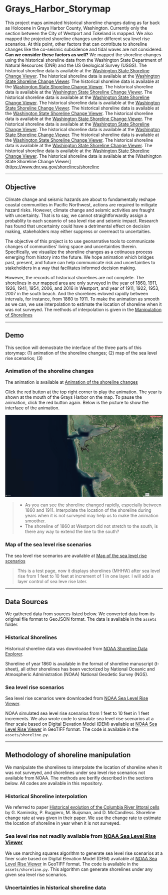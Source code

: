 # Grays_Harbor_Storymap

This project maps animated historical shoreline changes dating as far back as Holocene in Grays Harbor County, Washington. Currently only the section between the City of Westport and Tokeland is mapped. We also mapped the projected shoreline changes under different sea level rise scenarios. At this point, other factors that can contribute to shoreline changes like the co-seismic subsidence and tidal waves are not considered. **Can we consider these factors as well?** We mapped the shoreline changes using the historical shoreline data from the Washington State Department of Natural Resources (DNR) and the US Geological Survey (USGS). The historical shoreline data is available at the [Washington State Shoreline Change Viewer](https://www.dnr.wa.gov/shorelines/shoreline-change-viewer). The historical shoreline data is available at the [Washington State Shoreline Change Viewer](https://www.dnr.wa.gov/shorelines/shoreline-change-viewer). The historical shoreline data is available at the [Washington State Shoreline Change Viewer](https://www.dnr.wa.gov/shorelines/shoreline-change-viewer). The historical shoreline data is available at the [Washington State Shoreline Change Viewer](https://www.dnr.wa.gov/shorelines/shoreline-change-viewer). The historical shoreline data is available at the [Washington State Shoreline Change Viewer](https://www.dnr.wa.gov/shorelines/shoreline-change-viewer). The historical shoreline data is available at the [Washington State Shoreline Change Viewer](https://www.dnr.wa.gov/shorelines/shoreline-change-viewer). The historical shoreline data is available at the [Washington State Shoreline Change Viewer](https://www.dnr.wa.gov/shorelines/shoreline-change-viewer). The historical shoreline data is available at the [Washington State Shoreline Change Viewer](https://www.dnr.wa.gov/shorelines/shoreline-change-viewer). The historical shoreline data is available at the [Washington State Shoreline Change Viewer](https://www.dnr.wa.gov/shorelines/shoreline-change-viewer). The historical shoreline data is available at the [Washington State Shoreline Change Viewer](https://www.dnr.wa.gov/shorelines/shoreline-change-viewer). The historical shoreline data is available at the [Washington State Shoreline Change Viewer](https://www.dnr.wa.gov/shorelines/shoreline-change-viewer). The historical shoreline data is available at the [Washington State Shoreline Change Viewer](https://www.dnr.wa.gov/shorelines/shoreline-change-viewer). The historical shoreline data is available at the [Washington State Shoreline Change Viewer](https://www.dnr.wa.gov/shorelines/shoreline-change-viewer). The historical shoreline data is available at the [Washington State Shoreline Change Viewer](https://www.dnr.wa.gov/shorelines/shoreline
***
## Objective

Climate change and seismic hazards are about to fundamentally reshape coastal communities in Pacific Northwest, actions are required to mitigate hazard risks. However, climate change and seismic activities are fraught with uncertainty. That is to say, we cannot straightforwardly assign a probablity to each sceanrio of sea level rise and seismic impact. Research has found that uncertainty could have a detrimental effect on decision making, stakeholders may either suppress or overreact to uncertaities.

The objective of this project is to use geonarrative tools to communicate changes of communities' living space and uncertainties therein. Specifically, we visualize the shoreline changes as a cotinuous process emerging from history into the future. We hope animation which bridges past, present, and future can help communicate risk and uncertainties to stakeholders in a way that facilitates informed decision making. 

However, the records of historical shorelines are not complete. The shorelines in our mapped area are only surveyed in the year of 1860, 1911, 1926, 1941, 1954, 2006, and 2016 in Westport, and year of 1911, 1922, 1953, 2007 in the south beach. And the shorelines evloved rapidly between intervals, for instance, from 1860 to 1911. To make the animation as smooth as we can, we use interpolation to estimate the location of shoreline when it was not surveyed. The methods of interpolation is given in the [Manipulation of Shorelines](#manipulation-of-shorelines)
***

## Demo

This section will demostrate the interface of the three parts of this storymap: (1) animation of the shoreline changes; (2) map of the sea level rise scenarios; (3) 
### Animation of the shoreline changes

The animation is available at [Animation of the shoreline changes](https://jerryliu-96.github.io/Grays_Harbor_Storymap/animation_historical_shoreline.html)

Click the red button at the top right corner to play the animation. The year is shown at the mouth of the Grays Harbor on the map. To pause the animation, click the red button again. Below is the picture to show the interface of the animation.

![Animation of the shoreline changes](img/animation.png)

>  - As you can see the shoreline changed rapidly, especially between 1860 and 1911. Interpolate the location of the shoreline during years when it is not surveyed may help us to make the animation smoother.
>  - The shoreline of 1860 at Westport did not stretch to the south, is there any way to extend the line to the south?

### Map of the sea level rise scenarios

The sea level rise scenarios are available at [Map of the sea level rise scenarios](https://jerryliu-96.github.io/Grays_Harbor_Storymap/test_sea_level_rise.html)

> This is a test page, now it displays shorelines (MHHW) after sea level rise from 1 feet to 10 feet at increment of 1 in one layer. I will add a layer control of sea leve rise later.

***

## Data Sources

We gathered data from sources listed below. We converted data from its original file format to GeoJSON format. The data is available in the `assets` folder. 

### Historical Shorelines
Historical shoreline data was downloaded from [NOAA Shoreline Data Explorer](https://geodesy.noaa.gov/NSDE/).

Shoreline of year 1860 is available in the format of shoreline manuscript (t-sheet), all other shorelines has been vectorized by National Oceanic and Atmospheric Administration (NOAA) National Geodetic Survey (NGS).

### Sea level rise scenarios
Sea level rise scenarios were downloaded from [NOAA Sea Level Rise Viewer](https://coast.noaa.gov/slr/).

NOAA simulated sea level rise scenarios from 1 feet to 10 feet in 1 feet increments. We also wrote code to simulate sea level rise scenarios at a finer scale based on Digital Elevation Model (DEM) available at [NOAA Sea Level Rise Viewer](https://coast.noaa.gov/slr/) in GeoTIFF format. The code is available in the `assets/shoreline.py`. 

***
## Methodology of shoreline manipulation

We manipulate the shorelines to interpolate the location of shoreline when it was not surveyed, and shorelines under sea level rise scenarios not available from NOAA. The methods are berifly described in the sections below. All codes are available in this repository.

### Historical Shoreline interpolation
We referred to paper [Historical evolution of the Columbia River littoral cells](https://www.sciencedirect.com/science/article/pii/S002532271000068X?casa_token=TcagawtuglwAAAAA:fanvZ6TIDJHgqDyYTeEVTLXf1QSIoC0YUe5b-EEJ-8XqMxwxYB0sxpHubiRMz6I_KNp5z1y8ycg) by G. Kaminsky, P. Ruggiero, M. Buijsman, and D. McCandless. Shoreline change rate at was given in their paper. We use the change rate to estimate the location of shoreline in year when it is not surveyed.

### Sea level rise not readily available from [NOAA Sea Level Rise Viewer](https://coast.noaa.gov/slr/)

We use marching squares algorithm to generate sea level rise scenarios at a finer scale based on Digital Elevation Model (DEM) available at [NOAA Sea Level Rise Viewer](https://coast.noaa.gov/slr/) in GeoTIFF format. The code is available in the `assets/shoreline.py`. This algorithm can generate shorelines under any given sea level rise scenarios. 

### Uncertainties in historical shoreline data